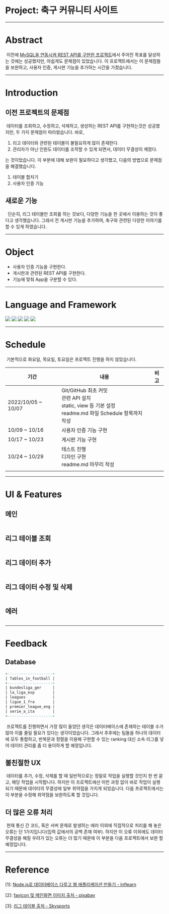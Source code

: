 # Project: 축구 커뮤니티 사이트

---
# Abstract
&nbsp;이전에 [MySQL을 연동시켜 REST API를 구현한 프로젝트](https://github.com/AxPlank/nodeproject/tree/main/leaguetable_mysql)에서 주어진 목표를 달성하는 것에는 성공했지만, 아쉽게도 문제점이 있었습니다. 이 프로젝트에서는 이 문제점들을 보완하고, 사용자 인증, 게시판 기능을 추가하는 시간을 가졌습니다.

---
# Introduction
## 이전 프로젝트의 문제점
&nbsp;데이터를 조회하고, 수정하고, 삭제하고, 생성하는 REST API를 구현하는것은 성공했지만, 두 가지 문제점이 따라왔습니다. 바로,

1. 리고 데이터와 관련된 테이블이 불필요하게 많이 존재한다.
2. 관리자가 아닌 인원도 데이터를 조작할 수 있게 되면서, 데이터 무결성이 깨졌다.

는 것이었습니다. 이 부분에 대해 보완이 필요하다고 생각했고, 다음의 방법으로 문제점을 해결했습니다.

1. 테이블 합치기
2. 사용자 인증 기능

## 새로운 기능
&nbsp; 단순히, 리그 테이블만 조회를 하는 것보다, 다양한 기능을 한 곳에서 이용하는 것이 좋다고 생각했습니다. 그래서 전 게시판 기능을 추가하여, 축구와 관련된 다양한 이야기를 할 수 있게 하였습니다.

---
# Object
- 사용자 인증 기능을 구현한다.
- 게시판과 관련된 REST API를 구현한다.
- 기능에 맞춰 App을 구분할 수 있다.

---
# Language and Framework

![](https://img.shields.io/badge/Node.js_18.3.0-339933?style=for-the-badge&logo=Node.js&logoColor=FFFFFF)
![](https://img.shields.io/badge/JavaScript_ES6-F7DF1E?style=for-the-badge&logo=JavaScript&logoColor=000000)
![](https://img.shields.io/badge/express_4.18.1-000000?style=for-the-badge&logo=express&logoColor=FFFFFF)
![](https://img.shields.io/badge/pug_3.0.2-A86454?style=for-the-badge&logo=pug&logoColor=000000)
![](https://img.shields.io/badge/mysql_8.0.30-4479A1?style=for-the-badge&logo=mysql&logoColor=000000)

---
# Schedule

&nbsp;기본적으로 화요일, 목요일, 토요일은 프로젝트 진행을 하지 않았습니다.

| 기간 | 내용 | 비고 |
|---|---|---|
| 2022/10/05 ~ 10/07 | Git/GitHub 최초 커밋 <br> 관련 API 설치 <br> static, view 등 기본 설정 <br> readme.md 파일 Schedule 항목까지 작성 |  |
| 10/09 ~ 10/16 | 사용자 인증 기능 구현 |  |
| 10/17 ~ 10/23 | 게시판 기능 구현 |  |
| 10/24 ~ 10/29 | 테스트 진행 <br> 디자인 구현 <br> readme.md 마무리 작성 |  |
| | | |

---
# UI & Features
## 메인

![]()

## 리그 테이블 조회

![]()

## 리그 데이터 추가

![]()

## 리그 데이터 수정 및 삭제

![]()

## 에러

![]()

---
# Feedback

## Database
``` sql
+--------------------+
| Tables_in_football |
+--------------------+
| bundesliga_ger     |
| la_liga_esp        |
| leagues            |
| ligue_1_fra        |
| premier_league_eng |
| serie_a_ita        |
+--------------------+
```
&nbsp;프로젝트를 진행하면서 가장 많이 들었던 생각은 데이터베이스에 존재하는 테이블 수가 많아 이를 줄일 필요가 있다는 생각이었습니다. 그래서 추후에는 팀들을 하나의 데이터에 모두 통합하고, 반복문과 정렬을 이용해 구현할 수 있는 ranking 대신 소속 리그를 넣어 데이터 관리를 좀 더 용이하게 할 예정입니다. 

## 불친절한 UX

&nbsp;데이터를 추가, 수정, 삭제를 할 때 일반적으로는 정말로 작업을 실행할 것인지 한 번 묻고, 해당 작업을 시작합니다. 하지만 이 프로젝트에선 이런 과정 없이 바로 작업이 실행되기 때문에 데이터의 무결성에 일부 취약점을 가지게 되었습니다. 다음 프로젝트에서는 이 부분을 수정해 취약점을 보완하도록 할 것입니다.

## 더 많은 오류 처리

&nbsp;현재 통신 간 코드, 혹은 서버 문제로 발생하는 에러 이외에 직접적으로 처리를 해 놓은 오류는 단 1가지입니다(입력 값에서의 공백 존재 여부). 하지만 이 오류 이외에도 데이터 무결성을 해칠 우려가 있는 오류는 더 많기 때문에 이 부분을 다음 프로젝트에서 보완 할 예정입니다.

---
# Reference
[1]: [Node.js로 데이터베이스 다루고 웹 애플리케이션 만들기 - Inflearn](https://www.inflearn.com/course/node-js-database/dashboard)

[2]: [favicon 및 메인화면 이미지 출처 - pixabay](https://www.pixabay.com)

[3]: [리그 테이블 출처 - Skysports](https://www.skysports.com/football/tables)